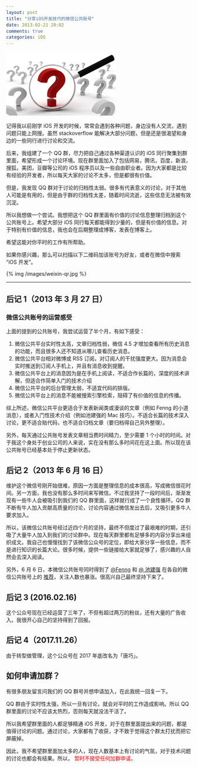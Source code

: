 ```yaml
---
layout: post
title: "分享iOS开发技巧的微信公共账号"
date: 2013-02-21 20:02
comments: true
categories: iOS
---
```


<img src="/images/weixin-why.jpg" width="300px" />

记得我以前刚学 iOS 开发的时候，常常会遇到各种问题，身边没有人交流，遇到问题只能上网搜。虽然 stackoverflow 能解决大部分问题，但是还是很渴望和身边的一些同行进行讨论和交流。

后来，我组建了一个 QQ 群，尽力把自己通过各种渠道认识的 iOS 同行聚集到群里面，希望形成一个讨论环境。现在群里面加入了包括网易，腾讯，百度，新浪，搜狐，美团，豆瓣等公司的 iOS 程序员以及一些自由职业者。因为大家都是比较有经验的开发者，所以每天大家的讨论不太多，但是都很有价值。

<!-- more -->

但是，我发现 QQ 群对于讨论的归档性太弱。很多有代表意义的讨论，对于其他人可能是有用的，但是由于群的归档性太差，随着时间流逝，这些信息无法被有效沉淀。

所以我想做一个尝试。我想把这个 QQ 群里面有价值的讨论信息整理归档到这个公共账号上。希望大部分 iOS 同行每天都能得到少量的，但是有价值的信息。对于特别有价值的信息，我也会在后期整理成博客，发表在博客上。

希望这能对你平时的工作有所帮助。

如果你感兴趣，那么可以扫描以下二维码加该账号为好友，或者在微信中搜索 “iOS 开发”。

{% img /images/weixin-qr.jpg %}

<hr>

## 后记 1（2013 年 3 月 27 日）

### 微信公共账号的运营感受

上面的提到的公共账号，我尝试运营了半个月，有如下感受：

1. 微信公共平台实时性太高，文章归档性弱，微信 4.5 才增加查看所有历史消息的功能，而且很多人还不知道从哪儿查看历史消息。
2. 微信公共平台相对微博或 RSS 订阅，对订阅人的干扰强度更大。因为消息会实时推送到订阅人手机上，并且有消息收到提醒。
3. 微信公共平台上的消息因为是在手机上阅读，不适合作长篇的，深度的技术讲解，但适合作简单入门的技术介绍
4. 微信公共平台的后台管理太弱，不适宜代码的排版。
5. 微信公共平台上的消息不能被搜索引擎检索，阻碍了有价值的信息的传播。

综上所述，微信公共平台更适合于发表新闻类或漫谈的文章（例如 Fenng 的小道消息），或者入门性技术介绍（例如池建强的 Mac 技巧）。不适合长篇的技术深入讨论，更不适合贴代码，也不适合归档文章（要归档得自己另外整理）。

另外，每天通过公共账号发表文章相当费时间精力，至少需要 1 个小时的时间。对于我这个身处于创业公司的人来说，实在没有那么多时间花在这上面。所以现在该公共账号已经基本处于停止更新状态。

## 后记 2（2013 年 6 月 16 日）

维护这个微信号刚开始很难，原因一方面是整理信息的成本很高，写成微信很花时间。另一方面，我也没有那么多时间来写微信。不过我坚持了一段时间后，渐渐发现有一些牛人会被吸引到我们的 QQ 群里面，这样就行成了一个良性循环。QQ 群不断有牛人加入贡献高质量的讨论，讨论内容通过微信发出去后，又吸引更多牛人要求加入。

所以，该微信公共账号经过近四个月的坚持，最终不但度过了最艰难的时期，还引吸了大量牛人加入到我们的讨论群中。现在每天群里都有足够多的内容分享出来组织成文。我自己也慢慢找到了该微信公众号的定位，即给大家分享一些信息，而不是进行知识的长篇大论。很多时候，提供一些链接给大家就足够了，感兴趣的人自然会去深入阅读。

另外，6 月 6 日，本微信公共账号同时得到了 [@Fenng](http://hutu.me/) 和 [@ 池建强](http://macshuo.com/) 在各自的微信公共账号上的 [推荐](http://macshuo.com/?p=529)，关注人数也暴涨。很高兴自己最终坚持下来了。

## 后记 3 (2016.02.16)

这个公众号现在已经运营了三年了，不但有超过两万的粉丝，还有大量的广告收入。我很开心自己的坚持得到了回报。

## 后记 4（2017.11.26）

由于转型做管理，这个公众号在 2017 年底改名为「唐巧」。

## 如何申请加群？

有很多朋友留言问我们的 QQ 群号并想申请加入，在此我统一回复一下。

QQ 群由于实时性太强，所以一旦有讨论，就会对平时的工作造成影响。所以 QQ 群里面的讨论不应该太热烈，否则每天就没法干活了。

所以我希望群里面的人都足够精通 iOS 开发，对于在群里面提出来的问题，都是值得讨论的问题。通过讨论，大家都有了收获，才不致于觉得这个群太打扰而把它屏蔽掉。

因此，我不希望群里面加太多的人，现在人数基本上有讨论的气氛，对于技术问题的讨论也都会有结果。所以，<font color="red"> 暂时不接受任何加群申请。</font>




